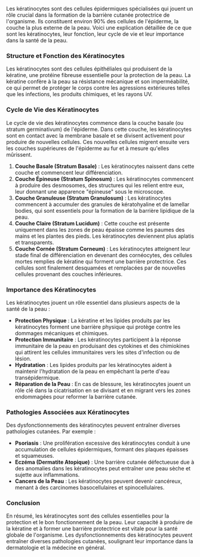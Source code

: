 Les kératinocytes sont des cellules épidermiques spécialisées qui jouent un rôle crucial dans la formation de la barrière cutanée protectrice de l'organisme. Ils constituent environ 90% des cellules de l'épiderme, la couche la plus externe de la peau. Voici une explication détaillée de ce que sont les kératinocytes, leur fonction, leur cycle de vie et leur importance dans la santé de la peau.

### Structure et Fonction des Kératinocytes

Les kératinocytes sont des cellules épithéliales qui produisent de la kératine, une protéine fibreuse essentielle pour la protection de la peau. La kératine confère à la peau sa résistance mécanique et son imperméabilité, ce qui permet de protéger le corps contre les agressions extérieures telles que les infections, les produits chimiques, et les rayons UV.

### Cycle de Vie des Kératinocytes

Le cycle de vie des kératinocytes commence dans la couche basale (ou stratum germinativum) de l'épiderme. Dans cette couche, les kératinocytes sont en contact avec la membrane basale et se divisent activement pour produire de nouvelles cellules. Ces nouvelles cellules migrent ensuite vers les couches supérieures de l'épiderme au fur et à mesure qu'elles mûrissent.

1. **Couche Basale (Stratum Basale)** : Les kératinocytes naissent dans cette couche et commencent leur différenciation.
2. **Couche Épineuse (Stratum Spinosum)** : Les kératinocytes commencent à produire des desmosomes, des structures qui les relient entre eux, leur donnant une apparence "épineuse" sous le microscope.
3. **Couche Granuleuse (Stratum Granulosum)** : Les kératinocytes commencent à accumuler des granules de kératohyaline et de lamellar bodies, qui sont essentiels pour la formation de la barrière lipidique de la peau.
4. **Couche Claire (Stratum Lucidum)** : Cette couche est présente uniquement dans les zones de peau épaisse comme les paumes des mains et les plantes des pieds. Les kératinocytes deviennent plus aplatis et transparents.
5. **Couche Cornée (Stratum Corneum)** : Les kératinocytes atteignent leur stade final de différenciation en devenant des cornéocytes, des cellules mortes remplies de kératine qui forment une barrière protectrice. Ces cellules sont finalement desquamées et remplacées par de nouvelles cellules provenant des couches inférieures.

### Importance des Kératinocytes

Les kératinocytes jouent un rôle essentiel dans plusieurs aspects de la santé de la peau :

- **Protection Physique** : La kératine et les lipides produits par les kératinocytes forment une barrière physique qui protège contre les dommages mécaniques et chimiques.
- **Protection Immunitaire** : Les kératinocytes participent à la réponse immunitaire de la peau en produisant des cytokines et des chimiokines qui attirent les cellules immunitaires vers les sites d'infection ou de lésion.
- **Hydratation** : Les lipides produits par les kératinocytes aident à maintenir l'hydratation de la peau en empêchant la perte d'eau transépidermique.
- **Réparation de la Peau** : En cas de blessure, les kératinocytes jouent un rôle clé dans la cicatrisation en se divisant et en migrant vers les zones endommagées pour reformer la barrière cutanée.

### Pathologies Associées aux Kératinocytes

Des dysfonctionnements des kératinocytes peuvent entraîner diverses pathologies cutanées. Par exemple :

- **Psoriasis** : Une prolifération excessive des kératinocytes conduit à une accumulation de cellules épidermiques, formant des plaques épaisses et squameuses.
- **Eczéma (Dermatite Atopique)** : Une barrière cutanée défectueuse due à des anomalies dans les kératinocytes peut entraîner une peau sèche et sujette aux inflammations.
- **Cancers de la Peau** : Les kératinocytes peuvent devenir cancéreux, menant à des carcinomes basocellulaires et spinocellulaires.

### Conclusion

En résumé, les kératinocytes sont des cellules essentielles pour la protection et le bon fonctionnement de la peau. Leur capacité à produire de la kératine et à former une barrière protectrice est vitale pour la santé globale de l'organisme. Les dysfonctionnements des kératinocytes peuvent entraîner diverses pathologies cutanées, soulignant leur importance dans la dermatologie et la médecine en général.